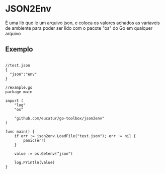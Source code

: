 # JSON2Env #

É uma lib que le um arquivo json, e coloca os valores achados as variaveis de ambiente para poder ser lido com o pacote "os" do Go em qualquer arquivo 


## Exemplo ##

```code

//test.json
{
  "json":"env"
}

//example.go
package main

import (
	"log"
	"os"

	"github.com/eucatur/go-toolbox/json2env"
)

func main() {
	if err := json2env.LoadFile("test.json"); err != nil {
		panic(err)
	}

	value := os.Getenv("json")

	log.Println(value)
}
```